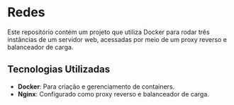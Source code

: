 # Redes

Este repositório contém um projeto que utiliza Docker para rodar três instâncias de um servidor web, acessadas por meio de um proxy reverso e balanceador de carga.

## Tecnologias Utilizadas

- **Docker**: Para criação e gerenciamento de containers.
- **Nginx**: Configurado como proxy reverso e balanceador de carga.
